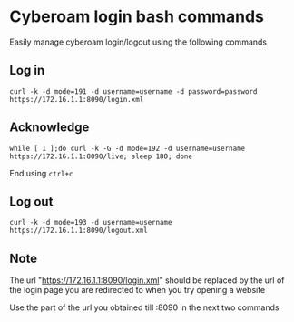 Cyberoam login bash commands
============================

Easily manage cyberoam login/logout using the following commands

Log in
----------
`curl -k -d mode=191 -d username=username -d password=password https://172.16.1.1:8090/login.xml`

Acknowledge
-------------
`while [ 1 ];do curl -k -G -d mode=192 -d username=username https://172.16.1.1:8090/live; sleep 180; done`

End using `ctrl+c`

Log out
-----------
`curl -k -d mode=193 -d username=username https://172.16.1.1:8090/logout.xml`

Note
-----------
The url "https://172.16.1.1:8090/login.xml" should be replaced by the url of the login page you are redirected to when you try opening a website

Use the part of the url you obtained till :8090 in the next two commands
